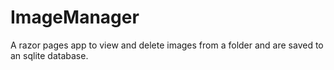 # ImageManager
A razor pages app to view and delete images from a folder and are saved to an sqlite database.
